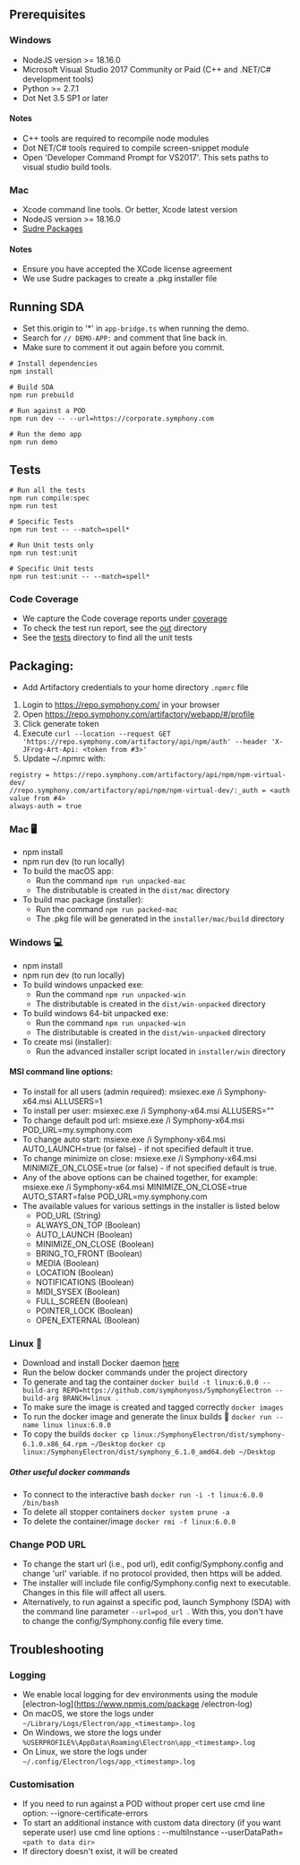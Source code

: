 ## Prerequisites

### Windows
- NodeJS version >= 18.16.0
- Microsoft Visual Studio 2017 Community or Paid (C++ and .NET/C# development tools)
- Python >= 2.7.1
- Dot Net 3.5 SP1 or later

#### Notes
- C++ tools are required to recompile node modules
- Dot NET/C# tools required to compile screen-snippet module
- Open 'Developer Command Prompt for VS2017'. This sets paths to visual studio build tools.

### Mac
- Xcode command line tools. Or better, Xcode latest version
- NodeJS version >= 18.16.0
- [Sudre Packages](http://s.sudre.free.fr/Software/Packages/about.html)

#### Notes
- Ensure you have accepted the XCode license agreement
- We use Sudre packages to create a .pkg installer file

## Running SDA

- Set this.origin to '*' in `app-bridge.ts` when running the demo.
- Search for `// DEMO-APP:` and comment that line back in.
- Make sure to comment it out again before you commit.


```
# Install dependencies
npm install

# Build SDA
npm run prebuild

# Run against a POD
npm run dev -- --url=https://corporate.symphony.com

# Run the demo app
npm run demo
```

## Tests

```
# Run all the tests
npm run compile:spec
npm run test

# Specific Tests
npm run test -- --match=spell*

# Run Unit tests only
npm run test:unit

# Specific Unit tests
npm run test:unit -- --match=spell*
```

### Code Coverage
- We capture the Code coverage reports under [coverage](out/coverage)
- To check the test run report, see the [out](out/) directory
- See the [tests](spec/) directory to find all the unit tests

## Packaging:

- Add Artifactory credentials to your home directory `.npmrc` file

1. Login to https://repo.symphony.com/ in your browser
2. Open https://repo.symphony.com/artifactory/webapp/#/profile
3. Click generate token
4. Execute `curl --location --request GET 'https://repo.symphony.com/artifactory/api/npm/auth' --header 'X-JFrog-Art-Api: <token from #3>'`
5. Update ~/.npmrc with:

```
registry = https://repo.symphony.com/artifactory/api/npm/npm-virtual-dev/
//repo.symphony.com/artifactory/api/npm/npm-virtual-dev/:_auth = <auth value from #4>
always-auth = true
```

### Mac 🖥
- npm install
- npm run dev (to run locally)
- To build the macOS app:
  * Run the command `npm run unpacked-mac`
  * The distributable is created in the `dist/mac` directory
- To build mac package (installer):
  * Run the command `npm run packed-mac`
  * The .pkg file will be generated in the `installer/mac/build` directory

### Windows 💻
- npm install
- npm run dev (to run locally)
- To build windows unpacked exe:
  * Run the command `npm run unpacked-win`
  * The distributable is created in the `dist/win-unpacked` directory
- To build windows 64-bit unpacked exe:
  * Run the command `npm run unpacked-win`
  * The distributable is created in the `dist/win-unpacked` directory
- To create msi (installer):
  * Run the advanced installer script located in `installer/win` directory

#### MSI command line options:
- To install for all users (admin required): msiexec.exe /i Symphony-x64.msi ALLUSERS=1
- To install per user: msiexec.exe /i Symphony-x64.msi ALLUSERS=""
- To change default pod url: msiexe.exe /i Symphony-x64.msi POD_URL=my.symphony.com
- To change auto start: msiexe.exe /i Symphony-x64.msi AUTO_LAUNCH=true (or false) - if not specified default it true.
- To change minimize on close: msiexe.exe /i Symphony-x64.msi MINIMIZE_ON_CLOSE=true (or false) - if not specified default is true.
- Any of the above options can be chained together, for example: msiexe.exe /i Symphony-x64.msi MINIMIZE_ON_CLOSE=true AUTO_START=false POD_URL=my.symphony.com
- The available values for various settings in the installer is listed below
  * POD_URL (String)
  * ALWAYS_ON_TOP (Boolean)
  * AUTO_LAUNCH (Boolean)
  * MINIMIZE_ON_CLOSE (Boolean)
  * BRING_TO_FRONT (Boolean)
  * MEDIA (Boolean)
  * LOCATION (Boolean)
  * NOTIFICATIONS (Boolean)
  * MIDI_SYSEX (Boolean)
  * FULL_SCREEN (Boolean)
  * POINTER_LOCK (Boolean)
  * OPEN_EXTERNAL (Boolean)

### Linux 🐳
- Download and install Docker daemon [here](https://www.docker.com/products/docker-desktop)
- Run the below docker commands under the project directory
- To generate and tag the container
`docker build -t linux:6.0.0 --build-arg REPO=https://github.com/symphonyoss/SymphonyElectron --build-arg BRANCH=linux .`
- To make sure the image is created and tagged correctly
`docker images`
- To run the docker image and generate the linux builds 🎉
`docker run --name linux linux:6.0.0`
- To copy the builds
`docker cp linux:/SymphonyElectron/dist/symphony-6.1.0.x86_64.rpm ~/Desktop`
`docker cp linux:/SymphonyElectron/dist/symphony_6.1.0_amd64.deb ~/Desktop`

##### Other useful docker commands
- To connect to the interactive bash
`docker run -i -t linux:6.0.0 /bin/bash`
- To delete all stopper containers
`docker system prune -a`
- To delete the container/image
`docker rmi -f linux:6.0.0`

### Change POD URL
- To change the start url (i.e., pod url), edit config/Symphony.config and change 'url' variable. if no protocol provided, then https will be added.
- The installer will include file config/Symphony.config next to executable. Changes in this file will affect all
 users.
- Alternatively, to run against a specific pod, launch Symphony (SDA) with the command line parameter `--url=pod_url
`. With this, you don't have to change the config/Symphony.config file every time.

## Troubleshooting
### Logging
- We enable local logging for dev environments using the module [electron-log](https://www.npmjs.com/package
/electron-log)
- On macOS, we store the logs under `~/Library/Logs/Electron/app_<timestamp>.log`
- On Windows, we store the logs under `%USERPROFILE%\AppData\Roaming\Electron\app_<timestamp>.log`
- On Linux, we store the logs under `~/.config/Electron/logs/app_<timestamp>.log`

### Customisation
- If you need to run against a POD without proper cert use cmd line option: --ignore-certificate-errors
- To start an additional instance with custom data directory (if you want seperate user) use cmd line options
: --multiInstance --userDataPath=`<path to data dir>`
- If directory doesn't exist, it will be created
